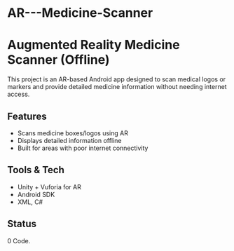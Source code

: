 # AR---Medicine-Scanner
# Augmented Reality Medicine Scanner (Offline)

This project is an AR-based Android app designed to scan medical logos or markers and provide detailed medicine information without needing internet access.

## Features
- Scans medicine boxes/logos using AR
- Displays detailed information offline
- Built for areas with poor internet connectivity

## Tools & Tech
- Unity + Vuforia for AR
- Android SDK
- XML, C#

## Status
0 Code.
